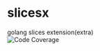 # slicesx
golang slices extension(extra)<br>
![Code Coverage](https://img.shields.io/codecov/c/github/varushsu/slicesx.svg)
